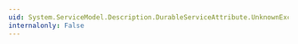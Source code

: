 ```yaml
---
uid: System.ServiceModel.Description.DurableServiceAttribute.UnknownExceptionAction
internalonly: False
---
```

